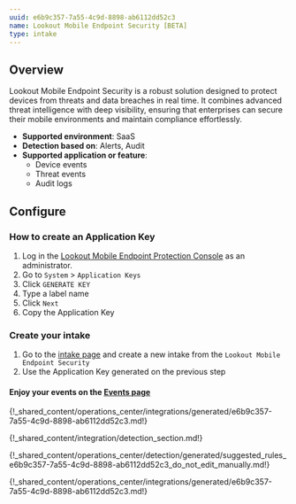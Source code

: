 ```yaml
---
uuid: e6b9c357-7a55-4c9d-8898-ab6112dd52c3
name: Lookout Mobile Endpoint Security [BETA]
type: intake
---
```


## Overview

Lookout Mobile Endpoint Security is a robust solution designed to protect devices from threats and data breaches in real time. It combines advanced threat intelligence with deep visibility, ensuring that enterprises can secure their mobile environments and maintain compliance effortlessly.

- **Supported environment**: SaaS
- **Detection based on**: Alerts, Audit
- **Supported application or feature**:
    - Device events
    - Threat events
    - Audit logs


## Configure

### How to create an Application Key

1. Log in the [Lookout Mobile Endpoint Protection Console](https://app.lookout.com/) as an administrator. 
2. Go to `System` > `Application Keys`
3. Click `GENERATE KEY`
4. Type a label name 
5. Click `Next`
6. Copy the Application Key

### Create your intake

1. Go to the [intake page](https://app.sekoia.io/operations/intakes) and create a new intake from the `Lookout Mobile Endpoint Security`
2. Use the Application Key generated on the previous step

#### Enjoy your events on the [Events page](https://app.sekoia.io/operations/events)


{!_shared_content/operations_center/integrations/generated/e6b9c357-7a55-4c9d-8898-ab6112dd52c3.md!}

{!_shared_content/integration/detection_section.md!}

{!_shared_content/operations_center/detection/generated/suggested_rules_e6b9c357-7a55-4c9d-8898-ab6112dd52c3_do_not_edit_manually.md!}

{!_shared_content/operations_center/integrations/generated/e6b9c357-7a55-4c9d-8898-ab6112dd52c3.md!}
